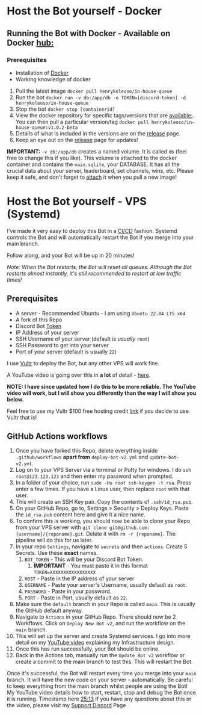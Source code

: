 # Host the Bot yourself - Docker

## Running the Bot with Docker - Available on Docker [hub:](https://hub.docker.com/repository/docker/henrykoleoso/in-house-queue)
### Prerequisites
- Installation of [Docker](https://docs.docker.com/get-docker/)
- Working knowledge of docker

1. Pull the latest image `docker pull henrykoleoso/in-house-queue`
2. Run the bot `docker run -v db:/app/db -e TOKEN=[discord-token] -d henrykoleoso/in-house-queue`
3. Stop the bot `docker stop [containerid]`
4. View the docker repository for specific tags/versions that are [available:](https://hub.docker.com/repository/docker/henrykoleoso/in-house-queue). You can then pull a particular version/tag `docker pull henrykoleoso/in-house-queue:v1.0.2-beta`
5. Details of what is included in the versions are on the [release](https://github.com/HenrySpartGlobal/InHouseQueue/releases) page.
6. Keep an eye out on the [release](https://github.com/HenrySpartGlobal/InHouseQueue/releases) page for updates!

**IMPORTANT:**
`-v db:/app/db` creates a named volume. It is called `db` (feel free to change this if you like). This volume is attached to the docker container and contains the `main.sqlite`, your DATABASE. It has all the crucial data about your server, leaderboard, set channels, wins, etc. Please keep it safe, and don't forget to [attach](https://www.geeksforgeeks.org/mounting-a-volume-inside-docker-container/) it when you pull a new image!

# Host the Bot yourself - VPS (Systemd)
I've made it very easy to deploy this Bot in a [CI/CD](https://www.redhat.com/en/topics/devops/what-is-ci-cd) fashion. Systemd controls the Bot and will automatically restart the Bot if you merge into your main branch. 

Follow along, and your Bot will be up in 20 minutes!

*Note: When the Bot restarts, the Bot will reset all queues. Although the Bot restarts almost instantly, it's still recommended to restart at low traffic times!*

## Prerequisites

- A server - Recommended Ubuntu - I am using `Ubuntu 22.04 LTS x64`
- A fork of this Repo 
- Discord Bot [Token](https://discord.com/developers/applications/)
- IP Address of your server
- SSH Username of your server (default is *usually* `root`)
- SSH Password to get into your server
- Port of your server (default is usually `22`)

I use [Vultr](https://my.vultr.com/deploy/) to deploy the Bot, but any other VPS will work fine.

A YouTube video is going over this in **a lot** of detail - [here](https://www.youtube.com/watch?v=iI9TyX-a5z0). 

**NOTE: I have since updated how I do this to be more reliable. The YouTube video will work, but I will show you differently than the way I will show you below.**

Feel free to use my Vultr $100 free hosting credit [link](https://www.vultr.com/?ref=9182917-8H) if you decide to use Vultr that is!

## GitHub Actions workflows
1. Once you have forked this Repo, delete everything inside `.github/workflows` **apart from** `deploy-bot-v2.yml` and `update-bot-v2.yml`.
2. Log on to your VPS Server via a terminal or Putty for windows. I do `ssh root@123.123.123` and then enter my password when prompted.
3. In a folder of your choice, run `sudo -Hu root ssh-keygen -t rsa`. Press enter a few times. If you have a Linux user, then replace `root` with that user.
4. This will create an SSH Key pair. Copy the contents of `.ssh/id_rsa.pub`.
5. On your GitHub Repo, go to, Settings > Security > Deploy Keys. Paste the `id_rsa.pub` content here and give it a nice name.
6. To confirm this is working, you should now be able to clone your Repo from your VPS server with `git clone git@github.com:{username}/{reponame}.git`. Delete it with `rm -r {reponame}`. The pipeline will do this for us later.
7. In your repo `Settings`, navigate to `secrets` and then `actions`. Create 5 Secrets. Use these **exact** names.
   1. `BOT_TOKEN` - This will be your Discord Bot Token. 
      1. **IMPORTANT** - You must paste it in this format `TOKEN=XXXXXXXXXXXXXXXXX`
   2. `HOST` - Paste in the IP address of your server
   3. `USERNAME` - Paste your server's Username, usually default as `root`.
   3. `PASSWORD` - Paste in your password.
   3. `PORT` - Paste in Port, usually default as `22`.
8. Make sure the `default` branch in your Repo is called `main`. This is usually the GitHub default anyway.
9. Navigate to `Actions` in your GitHub Repo. There should now be 2 Workflows. Click on `Deploy New Bot v2`, and run the workflow on the `main` branch.
10. This will set up the server and create Systemd services. I go into more detail on my [YouTube video](https://www.youtube.com/watch?v=iI9TyX-a5z0) explaining my Infrastructure design. 
11. Once this has run successfully, your Bot should be online. 
12. Back in the Actions tab, manually run the `Update Bot v2` workflow or create a commit to the main branch to test this. This will restart the Bot. 

Once it's successful, the Bot will restart every time you merge into your `main` branch. It will have the new code on your server - automatically. Be careful to keep everything from the main branch whilst people are using the Bot!
My YouTube video details how to start, restart, stop and debug the Bot once it is running. Timestamp here [25:13](https://www.youtube.com/watch?v=iI9TyX-a5z0&t=1513s)
If you have any questions about this or the video, please visit my [Support Discord](https://discord.gg/NDKMeT6GE7) Page
